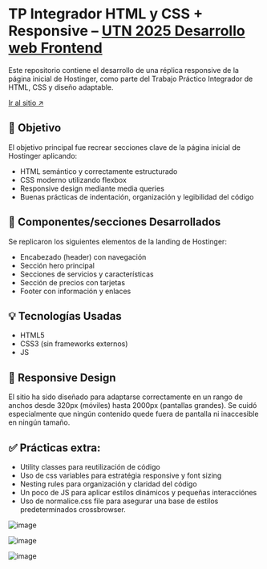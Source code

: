 # TP Integrador HTML y CSS + Responsive – [UTN 2025 Desarrollo web Frontend](https://sceu.frba.utn.edu.ar/e-learning/detalle/curso/1831/programador-web-inicial-front-end-developer)

Este repositorio contiene el desarrollo de una réplica responsive de la página inicial de Hostinger, como parte del Trabajo Práctico Integrador de HTML, CSS y diseño adaptable. 

[Ir al sitio ↗️](https://paupalazzesi.github.io/2025_UTN_TP_01_HTML_CSS/) 

## 📌 Objetivo

El objetivo principal fue recrear secciones clave de la página inicial de Hostinger aplicando:

- HTML semántico y correctamente estructurado  
- CSS moderno utilizando flexbox  
- Responsive design mediante media queries  
- Buenas prácticas de indentación, organización y legibilidad del código  

## 🧩 Componentes/secciones Desarrollados

Se replicaron los siguientes elementos de la landing de Hostinger:

- Encabezado (header) con navegación  
- Sección hero principal  
- Secciones de servicios y características  
- Sección de precios con tarjetas  
- Footer con información y enlaces  

## 💡 Tecnologías Usadas

- HTML5  
- CSS3 (sin frameworks externos)
- JS 

## 📱 Responsive Design

El sitio ha sido diseñado para adaptarse correctamente en un rango de anchos desde 320px (móviles) hasta 2000px (pantallas grandes). Se cuidó especialmente que ningún contenido quede fuera de pantalla ni inaccesible en ningún tamaño.

## ✅ Prácticas extra:

- Utility classes para reutilización de código
- Uso de css variables para estratégia responsive y font sizing
- Nesting rules para organización y claridad del código
- Un poco de JS para aplicar estilos dinámicos y pequeñas interacciónes
- Uso de normalice.css file para asegurar una base de estilos predeterminados crossbrowser.

![image](https://github.com/user-attachments/assets/ad5d347d-a166-4669-9f0b-3342b23aa488)

![image](https://github.com/user-attachments/assets/f1ebb0ce-377e-44f3-8b4e-3361e5005d7d)

![image](https://github.com/user-attachments/assets/26736524-1fc4-479f-821a-e5d9f90174ee) 








